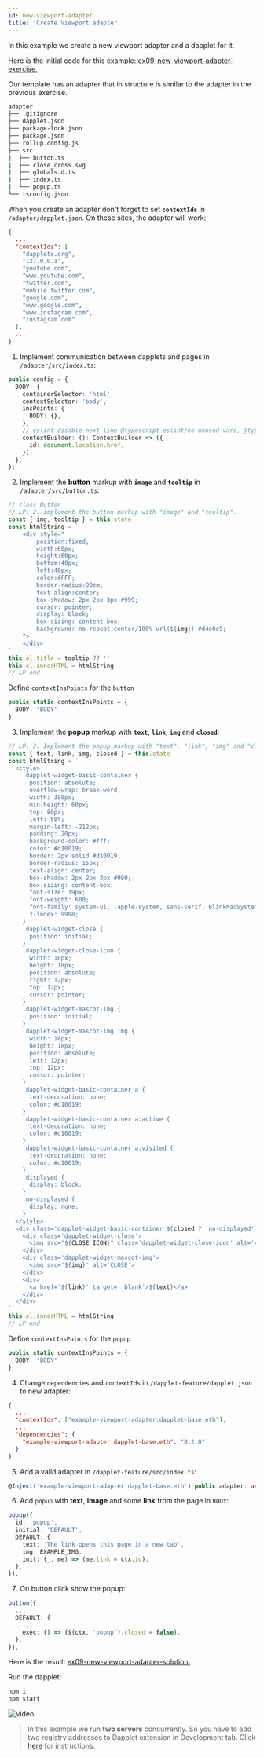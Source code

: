 ```yaml
---
id: new-viewport-adapter
title: 'Create Viewport adapter'
---
```


In this example we create a new viewport adapter and a dapplet for it.

Here is the initial code for this example: [ex09-new-viewport-adapter-exercise.](https://github.com/dapplets/dapplet-template/tree/ex09-new-viewport-adapter-exercise)

Our template has an adapter that in structure is similar to the adapter in the previous exercise.

```bash
adapter
├── .gitignore
├── dapplet.json
├── package-lock.json
├── package.json
├── rollup.config.js
├── src
|  ├── button.ts
|  ├── close_cross.svg
|  ├── globals.d.ts
|  ├── index.ts
|  └── popup.ts
└── tsconfig.json
```

When you create an adapter don't forget to set **`contextIds`** in `/adapter/dapplet.json`. On these sites, the adapter will work:

```json
{
  ...
  "contextIds": [
    "dapplets.org",
    "127.0.0.1",
    "youtube.com",
    "www.youtube.com",
    "twitter.com",
    "mobile.twitter.com",
    "google.com",
    "www.google.com",
    "www.instagram.com",
    "instagram.com"
  ],
  ...
}
```

1. Implement communication between dapplets and pages in `/adapter/src/index.ts`:

```ts
public config = {
  BODY: {
    containerSelector: 'html',
    contextSelector: 'body',
    insPoints: {
      BODY: {},
    },
    // eslint-disable-next-line @typescript-eslint/no-unused-vars, @typescript-eslint/no-explicit-any
    contextBuilder: (): ContextBuilder => ({
      id: document.location.href,
    }),
  },
};
```

2. Implement the **button** markup with **`image`** and **`tooltip`** in `/adapter/src/button.ts`:

```typescript
// class Button
// LP: 2. implement the button markup with "image" and "tooltip".
const { img, tooltip } = this.state
const htmlString = `
    <div style="
        position:fixed;
        width:60px;
        height:60px;
        bottom:40px;
        left:40px;
        color:#FFF;
        border-radius:99em;
        text-align:center;
        box-shadow: 2px 2px 3px #999;
        cursor: pointer;
        display: block;
        box-sizing: content-box;
        background: no-repeat center/100% url(${img}) #d4e0e9;
    ">
    </div>
`
this.el.title = tooltip ?? ''
this.el.innerHTML = htmlString
// LP end
```

Define `contextInsPoints` for the `button`

```typescript
public static contextInsPoints = {
  BODY: 'BODY'
}
```

3. Implement the **popup** markup with **`text`**, **`link`**, **`img`** and **`closed`**:

```typescript
// LP: 3. Implement the popup markup with "text", "link", "img" and "closed".
const { text, link, img, closed } = this.state
const htmlString = `
  <style>
    .dapplet-widget-basic-container {
      position: absolute;
      overflow-wrap: break-word;
      width: 380px;
      min-height: 60px;
      top: 80px;
      left: 50%;
      margin-left: -212px;
      padding: 20px;
      background-color: #fff;
      color: #d10019;
      border: 2px solid #d10019;
      border-radius: 15px;
      text-align: center;
      box-shadow: 2px 2px 3px #999;
      box-sizing: content-box;
      font-size: 19px;
      font-weight: 600;
      font-family: system-ui, -apple-system, sans-serif, BlinkMacSystemFont, Roboto, Ubuntu;
      z-index: 9998;
    }
    .dapplet-widget-close {
      position: initial;
    }
    .dapplet-widget-close-icon {
      width: 18px;
      height: 18px;
      position: absolute;
      right: 12px;
      top: 12px;
      cursor: pointer;
    }
    .dapplet-widget-mascot-img {
      position: initial;
    }
    .dapplet-widget-mascot-img img {
      width: 18px;
      height: 18px;
      position: absolute;
      left: 12px;
      top: 12px;
      cursor: pointer;
    }
    .dapplet-widget-basic-container a {
      text-decoration: none;
      color: #d10019;
    }
    .dapplet-widget-basic-container a:active {
      text-decoration: none;
      color: #d10019;
    }
    .dapplet-widget-basic-container a:visited {
      text-decoration: none;
      color: #d10019;
    }
    .displayed {
      display: block;
    }
    .no-displayed {
      display: none;
    }
  </style>
  <div class='dapplet-widget-basic-container ${closed ? 'no-displayed' : 'displayed'} '>  
    <div class='dapplet-widget-close'>
      <img src="${CLOSE_ICON}" class='dapplet-widget-close-icon' alt='close icon'>
    </div>
    <div class='dapplet-widget-mascot-img'>
      <img src='${img}' alt='CLOSE'>
    </div>
    <div>
      <a href='${link}' target='_blank'>${text}</a>
    </div>
  </div>
`
this.el.innerHTML = htmlString
// LP end
```

Define `contextInsPoints` for the `popup`

```typescript
public static contextInsPoints = {
  BODY: 'BODY'
}
```

4. Change `dependencies` and `contextIds` in `/dapplet-feature/dapplet.json` to new adapter:

```json
{
  ...
  "contextIds": ["example-viewport-adapter.dapplet-base.eth"],
  ...
  "dependencies": {
    "example-viewport-adapter.dapplet-base.eth": "0.2.0"
  }
}
```

5. Add a valid adapter in `/dapplet-feature/src/index.ts`:

```ts
@Inject('example-viewport-adapter.dapplet-base.eth') public adapter: any;
```

6. Add `popup` with **text**, **image** and some **link** from the page in `BODY`:

```ts
popup({
  id: 'popup',
  initial: 'DEFAULT',
  DEFAULT: {
    text: 'The link opens this page in a new tab',
    img: EXAMPLE_IMG,
    init: (_, me) => (me.link = ctx.id),
  },
}),
```

7. On button click show the popup:

```ts
button({
  ...
  DEFAULT: {
    ...
    exec: () => ($(ctx, 'popup').closed = false),
  },
}),
```

Here is the result: [ex09-new-viewport-adapter-solution.](https://github.com/dapplets/dapplet-template/tree/ex09-new-viewport-adapter-solution)

Run the dapplet:

```bash
npm i
npm start
```

![video](/video/ex_9.gif)

> In this example we run **two servers** concurrently. So you have to add two registry addresses to Dapplet extension in Development tab. Click [here](/docs/get-started#11-connect-the-development-server-to-dapplet-extension) for instructions.
